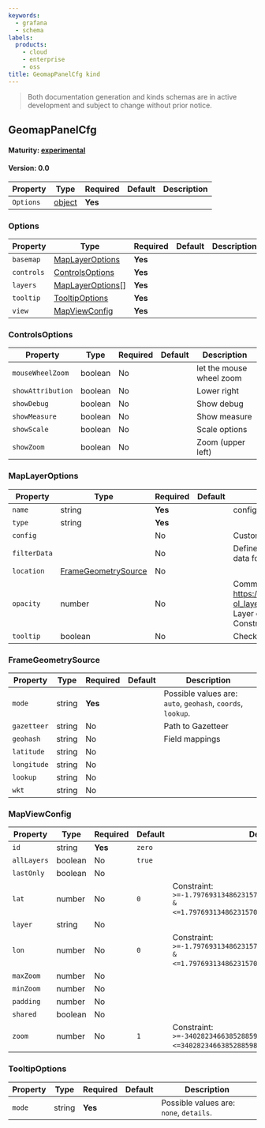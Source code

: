 ```yaml
---
keywords:
  - grafana
  - schema
labels:
  products:
    - cloud
    - enterprise
    - oss
title: GeomapPanelCfg kind
---
```

> Both documentation generation and kinds schemas are in active development and subject to change without prior notice.

## GeomapPanelCfg

#### Maturity: [experimental](../../../maturity/#experimental)
#### Version: 0.0



| Property  | Type               | Required | Default | Description |
|-----------|--------------------|----------|---------|-------------|
| `Options` | [object](#options) | **Yes**  |         |             |

### Options

| Property   | Type                                  | Required | Default | Description |
|------------|---------------------------------------|----------|---------|-------------|
| `basemap`  | [MapLayerOptions](#maplayeroptions)   | **Yes**  |         |             |
| `controls` | [ControlsOptions](#controlsoptions)   | **Yes**  |         |             |
| `layers`   | [MapLayerOptions](#maplayeroptions)[] | **Yes**  |         |             |
| `tooltip`  | [TooltipOptions](#tooltipoptions)     | **Yes**  |         |             |
| `view`     | [MapViewConfig](#mapviewconfig)       | **Yes**  |         |             |

### ControlsOptions

| Property          | Type    | Required | Default | Description              |
|-------------------|---------|----------|---------|--------------------------|
| `mouseWheelZoom`  | boolean | No       |         | let the mouse wheel zoom |
| `showAttribution` | boolean | No       |         | Lower right              |
| `showDebug`       | boolean | No       |         | Show debug               |
| `showMeasure`     | boolean | No       |         | Show measure             |
| `showScale`       | boolean | No       |         | Scale options            |
| `showZoom`        | boolean | No       |         | Zoom (upper left)        |

### MapLayerOptions

| Property     | Type                                        | Required | Default | Description                                                                                                                                             |
|--------------|---------------------------------------------|----------|---------|---------------------------------------------------------------------------------------------------------------------------------------------------------|
| `name`       | string                                      | **Yes**  |         | configured unique display name                                                                                                                          |
| `type`       | string                                      | **Yes**  |         |                                                                                                                                                         |
| `config`     |                                             | No       |         | Custom options depending on the type                                                                                                                    |
| `filterData` |                                             | No       |         | Defines a frame MatcherConfig that may filter data for the given layer                                                                                  |
| `location`   | [FrameGeometrySource](#framegeometrysource) | No       |         |                                                                                                                                                         |
| `opacity`    | number                                      | No       |         | Common properties:<br/>https://openlayers.org/en/latest/apidoc/module-ol_layer_Base-BaseLayer.html<br/>Layer opacity (0-1)<br/>Constraint: `>=0 & <=1`. |
| `tooltip`    | boolean                                     | No       |         | Check tooltip (defaults to true)                                                                                                                        |

### FrameGeometrySource

| Property    | Type   | Required | Default | Description                                                 |
|-------------|--------|----------|---------|-------------------------------------------------------------|
| `mode`      | string | **Yes**  |         | Possible values are: `auto`, `geohash`, `coords`, `lookup`. |
| `gazetteer` | string | No       |         | Path to Gazetteer                                           |
| `geohash`   | string | No       |         | Field mappings                                              |
| `latitude`  | string | No       |         |                                                             |
| `longitude` | string | No       |         |                                                             |
| `lookup`    | string | No       |         |                                                             |
| `wkt`       | string | No       |         |                                                             |

### MapViewConfig

| Property    | Type    | Required | Default | Description                                                                                                         |
|-------------|---------|----------|---------|---------------------------------------------------------------------------------------------------------------------|
| `id`        | string  | **Yes**  | `zero`  |                                                                                                                     |
| `allLayers` | boolean | No       | `true`  |                                                                                                                     |
| `lastOnly`  | boolean | No       |         |                                                                                                                     |
| `lat`       | number  | No       | `0`     | Constraint: `>=-1.797693134862315708145274237317043567981E+308 & <=1.797693134862315708145274237317043567981E+308`. |
| `layer`     | string  | No       |         |                                                                                                                     |
| `lon`       | number  | No       | `0`     | Constraint: `>=-1.797693134862315708145274237317043567981E+308 & <=1.797693134862315708145274237317043567981E+308`. |
| `maxZoom`   | number  | No       |         |                                                                                                                     |
| `minZoom`   | number  | No       |         |                                                                                                                     |
| `padding`   | number  | No       |         |                                                                                                                     |
| `shared`    | boolean | No       |         |                                                                                                                     |
| `zoom`      | number  | No       | `1`     | Constraint: `>=-340282346638528859811704183484516925440 & <=340282346638528859811704183484516925440`.               |

### TooltipOptions

| Property | Type   | Required | Default | Description                             |
|----------|--------|----------|---------|-----------------------------------------|
| `mode`   | string | **Yes**  |         | Possible values are: `none`, `details`. |


